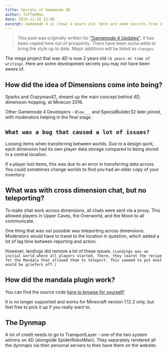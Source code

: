 ```yaml
---
title: Secrets of Gamemode 4D
author: ToffeeMax
date: 2019-11-10 12:00
excerpt: Gamemode 4 is (now) 4 years old. Here are some secrets from its development.
---
```


> This post was originally written for ["Gamemode 4 Updates"](|https://ongamemode4.blogspot.com/2019/11/secrets-of-gamemode-4d.html). It has been copied here out of prosperity. There have been some edits to bring the style up to date. Major additions will be listed as `changes`.

The mega project that was 4D is now 2 years old `(4 years at time of writing)`. Here are some development secrets you may not have been aware of. 

## How did the idea of Dimensions come into being?
Sparks and Crazyman47_ dreamt up the main concept behind 4D, dimension-hopping, at Minecon 2016. 

Other Gamemode 4 Developers - `Bloo___` and SpecialBuilder32 later joined, with moderators helping in the final stage.
## `What was a bug that caused a lot of issues?`
Loosing items when transferring between worlds. Due to a design quirk, each dimension had its own player data storage compared to being stored in a central location.

If a player lost items, this was due to an error in transferring data across. You could sometimes change worlds to find you had an older copy of your inventory.

## What was with cross dimension chat, but no teleporting?
To make chat work across dimensions, all chats were sent via a proxy. This allowed players in Upper Caves, the Overworld, and the Moon to all communicate. 

One thing that was not possible was teleporting across dimensions. Moderators would have to travel to the location in question, which added a lot of lag time between reporting and action. 

However, landings did remove a lot of these issues. `(Landings was an initial world where all players started. There, they learnt the recipe for the Mandala that allowed them to teleport. This seemed to put most would be griefers off.)`

## How did the mandala plugin work?
You can find the source code [here to browse for yourself!](https://github.com/SpiderRobotMan/GM4-WorldLinks) 

It is no longer supported and works for Minecraft version 1.12.2 only, but feel free to pick it up if you really want to.

## The Dynmap
A lot of credit needs to go to TransportLayer - one of the two system admins on 4D (alongside SpiderRobotMan). They separately rendered all the dynmaps via their personal servers to then have them on the website.





